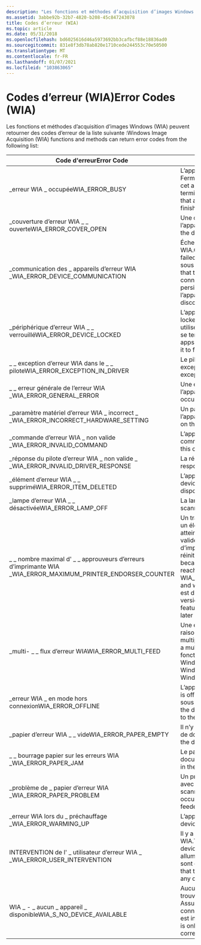 ```yaml
---
description: "Les fonctions et méthodes d’acquisition d’images Windows (WIA) peuvent retourner des codes d’erreur de la liste suivante : erreur CodeMeaningCodeWIA l' \\_ \\_ appareil BUSYThe est occupé."
ms.assetid: 3abbe92b-32b7-4820-b208-45c847243078
title: Codes d’erreur (WIA)
ms.topic: article
ms.date: 05/31/2018
ms.openlocfilehash: bd6025616d46a5973692bb3cafbcf88e18836ad0
ms.sourcegitcommit: 831e8f3db78ab820e1710cede244553c70e50500
ms.translationtype: MT
ms.contentlocale: fr-FR
ms.lasthandoff: 01/07/2021
ms.locfileid: "103863065"
---
```

# <a name="error-codes-wia"></a><span data-ttu-id="45851-103">Codes d’erreur (WIA)</span><span class="sxs-lookup"><span data-stu-id="45851-103">Error Codes (WIA)</span></span>

<span data-ttu-id="45851-104">Les fonctions et méthodes d’acquisition d’images Windows (WIA) peuvent retourner des codes d’erreur de la liste suivante :</span><span class="sxs-lookup"><span data-stu-id="45851-104">Windows Image Acquisition (WIA) functions and methods can return error codes from the following list:</span></span> 

| <span data-ttu-id="45851-105">Code d'erreur</span><span class="sxs-lookup"><span data-stu-id="45851-105">Error Code</span></span>                                      | <span data-ttu-id="45851-106">Signification</span><span class="sxs-lookup"><span data-stu-id="45851-106">Meaning</span></span>                                                                                                                                                                                                                             | <span data-ttu-id="45851-107">Code</span><span class="sxs-lookup"><span data-stu-id="45851-107">Code</span></span>       |
|-------------------------------------------------|-------------------------------------------------------------------------------------------------------------------------------------------------------------------------------------------------------------------------------------|------------|
| <span data-ttu-id="45851-108">\_erreur WIA \_ occupée</span><span class="sxs-lookup"><span data-stu-id="45851-108">WIA\_ERROR\_BUSY</span></span>                                | <span data-ttu-id="45851-109">L’appareil est occupé.</span><span class="sxs-lookup"><span data-stu-id="45851-109">The device is busy.</span></span> <span data-ttu-id="45851-110">Fermez toutes les applications qui utilisent cet appareil ou attendez qu’elles se terminent, puis réessayez.</span><span class="sxs-lookup"><span data-stu-id="45851-110">Close any apps that are using this device or wait for it to finish and then try again.</span></span>                                                                                                                          | <span data-ttu-id="45851-111">0x80210006</span><span class="sxs-lookup"><span data-stu-id="45851-111">0x80210006</span></span> |
| <span data-ttu-id="45851-112">\_couverture d’erreur WIA \_ \_ ouverte</span><span class="sxs-lookup"><span data-stu-id="45851-112">WIA\_ERROR\_COVER\_OPEN</span></span>                         | <span data-ttu-id="45851-113">Une ou plusieurs des couvertures de l’appareil sont ouvertes.</span><span class="sxs-lookup"><span data-stu-id="45851-113">One or more of the device’s cover is open.</span></span>                                                                                                                                                                                          | <span data-ttu-id="45851-114">0x80210016</span><span class="sxs-lookup"><span data-stu-id="45851-114">0x80210016</span></span> |
| <span data-ttu-id="45851-115">\_communication des \_ appareils d’erreur WIA \_</span><span class="sxs-lookup"><span data-stu-id="45851-115">WIA\_ERROR\_DEVICE\_COMMUNICATION</span></span>               | <span data-ttu-id="45851-116">Échec de la communication avec l’appareil WIA.</span><span class="sxs-lookup"><span data-stu-id="45851-116">Communication with the WIA device failed.</span></span> <span data-ttu-id="45851-117">Assurez-vous que l’appareil est sous tension et connecté au PC.</span><span class="sxs-lookup"><span data-stu-id="45851-117">Make sure that the device is powered on and connected to the PC.</span></span> <span data-ttu-id="45851-118">Si le problème persiste, déconnectez et reconnectez l’appareil.</span><span class="sxs-lookup"><span data-stu-id="45851-118">If the problem persists, disconnect and reconnect the device.</span></span>                                                            | <span data-ttu-id="45851-119">0x8021000A</span><span class="sxs-lookup"><span data-stu-id="45851-119">0x8021000A</span></span> |
| <span data-ttu-id="45851-120">\_périphérique d’erreur WIA \_ \_ verrouillé</span><span class="sxs-lookup"><span data-stu-id="45851-120">WIA\_ERROR\_DEVICE\_LOCKED</span></span>                      | <span data-ttu-id="45851-121">L’appareil est verrouillé.</span><span class="sxs-lookup"><span data-stu-id="45851-121">The device is locked.</span></span> <span data-ttu-id="45851-122">Fermez toutes les applications qui utilisent cet appareil ou attendez qu’elles se terminent, puis réessayez.</span><span class="sxs-lookup"><span data-stu-id="45851-122">Close any apps that are using this device or wait for it to finish and then try again.</span></span>                                                                                                                        | <span data-ttu-id="45851-123">0x8021000D</span><span class="sxs-lookup"><span data-stu-id="45851-123">0x8021000D</span></span> |
| <span data-ttu-id="45851-124">\_ \_ exception d’erreur WIA dans le \_ \_ pilote</span><span class="sxs-lookup"><span data-stu-id="45851-124">WIA\_ERROR\_EXCEPTION\_IN\_DRIVER</span></span>               | <span data-ttu-id="45851-125">Le pilote de périphérique a levé une exception.</span><span class="sxs-lookup"><span data-stu-id="45851-125">The device driver threw an exception.</span></span>                                                                                                                                                                                               | <span data-ttu-id="45851-126">0x8021000E</span><span class="sxs-lookup"><span data-stu-id="45851-126">0x8021000E</span></span> |
| <span data-ttu-id="45851-127">\_ \_ erreur générale de l’erreur WIA \_</span><span class="sxs-lookup"><span data-stu-id="45851-127">WIA\_ERROR\_GENERAL\_ERROR</span></span>                      | <span data-ttu-id="45851-128">Une erreur inconnue s’est produite avec l’appareil WIA.</span><span class="sxs-lookup"><span data-stu-id="45851-128">An unknown error has occurred with the WIA device.</span></span>                                                                                                                                                                                  | <span data-ttu-id="45851-129">0x80210001</span><span class="sxs-lookup"><span data-stu-id="45851-129">0x80210001</span></span> |
| <span data-ttu-id="45851-130">\_paramètre matériel d’erreur WIA \_ incorrect \_ \_</span><span class="sxs-lookup"><span data-stu-id="45851-130">WIA\_ERROR\_INCORRECT\_HARDWARE\_SETTING</span></span>        | <span data-ttu-id="45851-131">Un paramètre incorrect a été défini sur l’appareil WIA.</span><span class="sxs-lookup"><span data-stu-id="45851-131">There is an incorrect setting on the WIA device.</span></span>                                                                                                                                                                                    | <span data-ttu-id="45851-132">0x8021000C</span><span class="sxs-lookup"><span data-stu-id="45851-132">0x8021000C</span></span> |
| <span data-ttu-id="45851-133">\_commande d’erreur WIA \_ non valide \_</span><span class="sxs-lookup"><span data-stu-id="45851-133">WIA\_ERROR\_INVALID\_COMMAND</span></span>                    | <span data-ttu-id="45851-134">L’appareil ne prend pas en charge cette commande.</span><span class="sxs-lookup"><span data-stu-id="45851-134">The device doesn't support this command.</span></span>                                                                                                                                                                                            | <span data-ttu-id="45851-135">0x8021000B</span><span class="sxs-lookup"><span data-stu-id="45851-135">0x8021000B</span></span> |
| <span data-ttu-id="45851-136">\_réponse du pilote d’erreur WIA \_ non valide \_ \_</span><span class="sxs-lookup"><span data-stu-id="45851-136">WIA\_ERROR\_INVALID\_DRIVER\_RESPONSE</span></span>           | <span data-ttu-id="45851-137">La réponse du pilote n’est pas valide.</span><span class="sxs-lookup"><span data-stu-id="45851-137">The response from the driver is invalid.</span></span>                                                                                                                                                                                            | <span data-ttu-id="45851-138">0x8021000F</span><span class="sxs-lookup"><span data-stu-id="45851-138">0x8021000F</span></span> |
| <span data-ttu-id="45851-139">\_élément d’erreur WIA \_ \_ supprimé</span><span class="sxs-lookup"><span data-stu-id="45851-139">WIA\_ERROR\_ITEM\_DELETED</span></span>                       | <span data-ttu-id="45851-140">L’appareil WIA a été supprimé.</span><span class="sxs-lookup"><span data-stu-id="45851-140">The WIA device was deleted.</span></span> <span data-ttu-id="45851-141">Elle n’est plus disponible.</span><span class="sxs-lookup"><span data-stu-id="45851-141">It's no longer available.</span></span>                                                                                                                                                                               | <span data-ttu-id="45851-142">0x80210009</span><span class="sxs-lookup"><span data-stu-id="45851-142">0x80210009</span></span> |
| <span data-ttu-id="45851-143">\_lampe d’erreur WIA \_ \_ désactivée</span><span class="sxs-lookup"><span data-stu-id="45851-143">WIA\_ERROR\_LAMP\_OFF</span></span>                           | <span data-ttu-id="45851-144">La lampe du scanneur est désactivée.</span><span class="sxs-lookup"><span data-stu-id="45851-144">The scanner's lamp is off.</span></span>                                                                                                                                                                                                          | <span data-ttu-id="45851-145">0x80210017</span><span class="sxs-lookup"><span data-stu-id="45851-145">0x80210017</span></span> |
| <span data-ttu-id="45851-146">\_ \_ nombre maximal d' \_ \_ approuveurs d’erreurs d’imprimante WIA \_</span><span class="sxs-lookup"><span data-stu-id="45851-146">WIA\_ERROR\_MAXIMUM\_PRINTER\_ENDORSER\_COUNTER</span></span> | <span data-ttu-id="45851-147">Un travail d’analyse a été interrompu, car un élément d’imscanneur/d’endosseur a atteint le nombre maximal de valeurs valides pour l’option d' \_ \_ endosseur d’imprimante IPS WIA \_ \_ et a été réinitialisé à 0.</span><span class="sxs-lookup"><span data-stu-id="45851-147">A scan job was interrupted because an Imprinter/Endorser item reached the maximum valid value for WIA\_IPS\_PRINTER\_ENDORSER\_COUNTER, and was reset to 0.</span></span> <span data-ttu-id="45851-148">Cette fonctionnalité est disponible avec Windows 8 et les versions ultérieures de Windows.</span><span class="sxs-lookup"><span data-stu-id="45851-148">This feature is available with Windows 8 and later versions of Windows.</span></span> | <span data-ttu-id="45851-149">0x80210021</span><span class="sxs-lookup"><span data-stu-id="45851-149">0x80210021</span></span> |
| <span data-ttu-id="45851-150">\_multi- \_ \_ flux d’erreur WIA</span><span class="sxs-lookup"><span data-stu-id="45851-150">WIA\_ERROR\_MULTI\_FEED</span></span>                         | <span data-ttu-id="45851-151">Une erreur d’analyse s’est produite en raison d’une condition de flux de page multiple.</span><span class="sxs-lookup"><span data-stu-id="45851-151">A scan error occurred because of a multiple page feed condition.</span></span> <span data-ttu-id="45851-152">Cette fonctionnalité est disponible avec Windows 8 et les versions ultérieures de Windows.</span><span class="sxs-lookup"><span data-stu-id="45851-152">This feature is available with Windows 8 and later versions of Windows.</span></span>                                                                                            | <span data-ttu-id="45851-153">0x80210020</span><span class="sxs-lookup"><span data-stu-id="45851-153">0x80210020</span></span> |
| <span data-ttu-id="45851-154">\_erreur WIA \_ en mode hors connexion</span><span class="sxs-lookup"><span data-stu-id="45851-154">WIA\_ERROR\_OFFLINE</span></span>                             | <span data-ttu-id="45851-155">L’appareil est hors connexion.</span><span class="sxs-lookup"><span data-stu-id="45851-155">The device is offline.</span></span> <span data-ttu-id="45851-156">Assurez-vous que l’appareil est sous tension et connecté au PC.</span><span class="sxs-lookup"><span data-stu-id="45851-156">Make sure the device is powered on and connected to the PC.</span></span>                                                                                                                                                  | <span data-ttu-id="45851-157">0x80210005</span><span class="sxs-lookup"><span data-stu-id="45851-157">0x80210005</span></span> |
| <span data-ttu-id="45851-158">\_papier d’erreur WIA \_ \_ vide</span><span class="sxs-lookup"><span data-stu-id="45851-158">WIA\_ERROR\_PAPER\_EMPTY</span></span>                        | <span data-ttu-id="45851-159">Il n’y a aucun document dans le chargeur de documents.</span><span class="sxs-lookup"><span data-stu-id="45851-159">There are no documents in the document feeder.</span></span>                                                                                                                                                                                      | <span data-ttu-id="45851-160">0x80210003</span><span class="sxs-lookup"><span data-stu-id="45851-160">0x80210003</span></span> |
| <span data-ttu-id="45851-161">\_ \_ bourrage papier sur les erreurs WIA \_</span><span class="sxs-lookup"><span data-stu-id="45851-161">WIA\_ERROR\_PAPER\_JAM</span></span>                          | <span data-ttu-id="45851-162">Le papier est coincé dans le chargeur de documents du scanneur.</span><span class="sxs-lookup"><span data-stu-id="45851-162">Paper is jammed in the scanner's document feeder.</span></span>                                                                                                                                                                                   | <span data-ttu-id="45851-163">0x80210002</span><span class="sxs-lookup"><span data-stu-id="45851-163">0x80210002</span></span> |
| <span data-ttu-id="45851-164">\_problème de \_ papier d’erreur WIA \_</span><span class="sxs-lookup"><span data-stu-id="45851-164">WIA\_ERROR\_PAPER\_PROBLEM</span></span>                      | <span data-ttu-id="45851-165">Un problème non spécifié s’est produit avec le chargeur de documents du scanneur.</span><span class="sxs-lookup"><span data-stu-id="45851-165">An unspecified problem occurred with the scanner's document feeder.</span></span>                                                                                                                                                                 | <span data-ttu-id="45851-166">0x80210004</span><span class="sxs-lookup"><span data-stu-id="45851-166">0x80210004</span></span> |
| <span data-ttu-id="45851-167">\_erreur WIA lors du \_ préchauffage \_</span><span class="sxs-lookup"><span data-stu-id="45851-167">WIA\_ERROR\_WARMING\_UP</span></span>                         | <span data-ttu-id="45851-168">L’appareil est en état de préchauffage.</span><span class="sxs-lookup"><span data-stu-id="45851-168">The device is warming up.</span></span>                                                                                                                                                                                                           | <span data-ttu-id="45851-169">0x80210007</span><span class="sxs-lookup"><span data-stu-id="45851-169">0x80210007</span></span> |
| <span data-ttu-id="45851-170">INTERVENTION de l' \_ utilisateur d’erreur WIA \_ \_</span><span class="sxs-lookup"><span data-stu-id="45851-170">WIA\_ERROR\_USER\_INTERVENTION</span></span>                  | <span data-ttu-id="45851-171">Il y a un problème avec l’appareil WIA.</span><span class="sxs-lookup"><span data-stu-id="45851-171">There is a problem with the WIA device.</span></span> <span data-ttu-id="45851-172">Assurez-vous que l’appareil est allumé, en ligne et que tous les câbles sont correctement connectés.</span><span class="sxs-lookup"><span data-stu-id="45851-172">Make sure that the device is turned on, online, and any cables are properly connected.</span></span>                                                                                                      | <span data-ttu-id="45851-173">0x80210008</span><span class="sxs-lookup"><span data-stu-id="45851-173">0x80210008</span></span> |
| <span data-ttu-id="45851-174">WIA \_ - \_ aucun \_ appareil \_ disponible</span><span class="sxs-lookup"><span data-stu-id="45851-174">WIA\_S\_NO\_DEVICE\_AVAILABLE</span></span>                   | <span data-ttu-id="45851-175">Aucun périphérique scanneur n’a été trouvé.</span><span class="sxs-lookup"><span data-stu-id="45851-175">No scanner device was found.</span></span> <span data-ttu-id="45851-176">Assurez-vous que l’appareil est en ligne, connecté au PC et que le pilote approprié est installé sur le PC.</span><span class="sxs-lookup"><span data-stu-id="45851-176">Make sure the device is online, connected to the PC, and has the correct driver installed on the PC.</span></span>                                                                                                   | <span data-ttu-id="45851-177">0x80210015</span><span class="sxs-lookup"><span data-stu-id="45851-177">0x80210015</span></span> |



 

 

 



